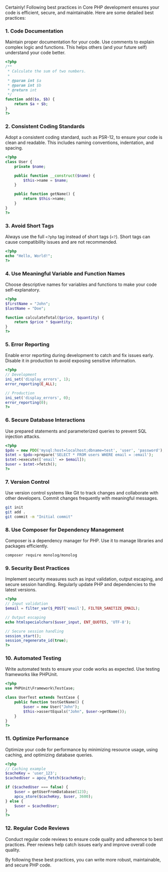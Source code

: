 Certainly! Following best practices in Core PHP development ensures your code is efficient, secure, and maintainable. Here are some detailed best practices:

### 1. **Code Documentation**

Maintain proper documentation for your code. Use comments to explain complex logic and functions. This helps others (and your future self) understand your code better.

```php
<?php
/**
 * Calculate the sum of two numbers.
 *
 * @param int $a
 * @param int $b
 * @return int
 */
function add($a, $b) {
    return $a + $b;
}
?>
```

### 2. **Consistent Coding Standards**

Adopt a consistent coding standard, such as PSR-12, to ensure your code is clean and readable. This includes naming conventions, indentation, and spacing.

```php
<?php
class User {
    private $name;

    public function __construct($name) {
        $this->name = $name;
    }

    public function getName() {
        return $this->name;
    }
}
?>
```

### 3. **Avoid Short Tags**

Always use the full `<?php` tag instead of short tags (`<?`). Short tags can cause compatibility issues and are not recommended.

```php
<?php
echo "Hello, World!";
?>
```

### 4. **Use Meaningful Variable and Function Names**

Choose descriptive names for variables and functions to make your code self-explanatory.

```php
<?php
$firstName = "John";
$lastName = "Doe";

function calculateTotal($price, $quantity) {
    return $price * $quantity;
}
?>
```

### 5. **Error Reporting**

Enable error reporting during development to catch and fix issues early. Disable it in production to avoid exposing sensitive information.

```php
<?php
// Development
ini_set('display_errors', 1);
error_reporting(E_ALL);

// Production
ini_set('display_errors', 0);
error_reporting(0);
?>
```

### 6. **Secure Database Interactions**

Use prepared statements and parameterized queries to prevent SQL injection attacks.

```php
<?php
$pdo = new PDO('mysql:host=localhost;dbname=test', 'user', 'password');
$stmt = $pdo->prepare('SELECT * FROM users WHERE email = :email');
$stmt->execute(['email' => $email]);
$user = $stmt->fetch();
?>
```

### 7. **Version Control**

Use version control systems like Git to track changes and collaborate with other developers. Commit changes frequently with meaningful messages.

```bash
git init
git add .
git commit -m "Initial commit"
```

### 8. **Use Composer for Dependency Management**

Composer is a dependency manager for PHP. Use it to manage libraries and packages efficiently.

```bash
composer require monolog/monolog
```

### 9. **Security Best Practices**

Implement security measures such as input validation, output escaping, and secure session handling. Regularly update PHP and dependencies to the latest versions.

```php
<?php
// Input validation
$email = filter_var($_POST['email'], FILTER_SANITIZE_EMAIL);

// Output escaping
echo htmlspecialchars($user_input, ENT_QUOTES, 'UTF-8');

// Secure session handling
session_start();
session_regenerate_id(true);
?>
```

### 10. **Automated Testing**

Write automated tests to ensure your code works as expected. Use testing frameworks like PHPUnit.

```php
<?php
use PHPUnit\Framework\TestCase;

class UserTest extends TestCase {
    public function testGetName() {
        $user = new User("John");
        $this->assertEquals("John", $user->getName());
    }
}
?>
```

### 11. **Optimize Performance**

Optimize your code for performance by minimizing resource usage, using caching, and optimizing database queries.

```php
<?php
// Caching example
$cacheKey = 'user_123';
$cachedUser = apcu_fetch($cacheKey);

if ($cachedUser === false) {
    $user = getUserFromDatabase(123);
    apcu_store($cacheKey, $user, 3600);
} else {
    $user = $cachedUser;
}
?>
```

### 12. **Regular Code Reviews**

Conduct regular code reviews to ensure code quality and adherence to best practices. Peer reviews help catch issues early and improve overall code quality.

By following these best practices, you can write more robust, maintainable, and secure PHP code.

